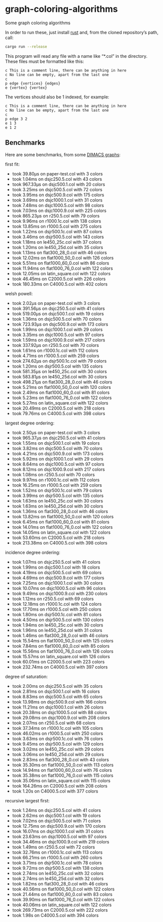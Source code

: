 # graph-coloring-algorithms

Some graph coloring algorithms

In order to run these, just install [rust][__link0] and, from the cloned
repository’s path, call:

```bash
cargo run --release
```

This program will read any file with a name like “\*.col” in the
directory. These files must be formatted like this:

```text
c This is a comment line, there can be anything in here
c No line can be empty, apart from the last one
c
p edge {vertices} {edges}
e {vertex} {vertex}
```

The vertices should also be 1 indexed, for example:

```text
c This is a comment line, there can be anything in here
c No line can be empty, apart from the last one
c
p edge 3 2
e 1 3
e 1 2
```

## Benchmarks

Here are some benchmarks, from some [DIMACS graphs][__link1]:

first fit:

* took 39.80µs on paper-test.col with 3 colors
* took 1.04ms on dsjc250.5.col with 43 colors
* took 967.33µs on dsjc500.1.col with 20 colors
* took 3.25ms on dsjc500.5.col with 72 colors
* took 3.95ms on dsjc500.9.col with 175 colors
* took 3.69ms on dsjc1000.1.col with 31 colors
* took 7.48ms on dsjc1000.5.col with 98 colors
* took 7.03ms on dsjc1000.9.col with 225 colors
* took 865.23µs on r250.5.col with 79 colors
* took 9.96ms on r1000.1c.col with 138 colors
* took 13.85ms on r1000.5.col with 275 colors
* took 1.22ms on dsjr500.1c.col with 87 colors
* took 3.46ms on dsjr500.5.col with 143 colors
* took 1.18ms on le450_25c.col with 37 colors
* took 1.20ms on le450_25d.col with 35 colors
* took 1.13ms on flat300_28_0.col with 46 colors
* took 12.02ms on flat1000_50_0.col with 126 colors
* took 5.51ms on flat1000_60_0.col with 86 colors
* took 11.94ms on flat1000_76_0.col with 122 colors
* took 12.05ms on latin_square.col with 122 colors
* took 46.45ms on C2000.5.col with 226 colors
* took 180.33ms on C4000.5.col with 402 colors

welsh powell:

* took 2.02µs on paper-test.col with 3 colors
* took 391.56µs on dsjc250.5.col with 41 colors
* took 519.00µs on dsjc500.1.col with 19 colors
* took 1.36ms on dsjc500.5.col with 70 colors
* took 723.93µs on dsjc500.9.col with 173 colors
* took 1.99ms on dsjc1000.1.col with 29 colors
* took 3.35ms on dsjc1000.5.col with 97 colors
* took 1.59ms on dsjc1000.9.col with 217 colors
* took 337.92µs on r250.5.col with 70 colors
* took 1.61ms on r1000.1c.col with 112 colors
* took 4.71ms on r1000.5.col with 259 colors
* took 274.62µs on dsjr500.1c.col with 79 colors
* took 1.20ms on dsjr500.5.col with 135 colors
* took 581.35µs on le450_25c.col with 30 colors
* took 583.81µs on le450_25d.col with 30 colors
* took 498.21µs on flat300_28_0.col with 46 colors
* took 5.21ms on flat1000_50_0.col with 120 colors
* took 2.49ms on flat1000_60_0.col with 81 colors
* took 5.23ms on flat1000_76_0.col with 122 colors
* took 5.27ms on latin_square.col with 122 colors
* took 20.49ms on C2000.5.col with 218 colors
* took 79.76ms on C4000.5.col with 398 colors

largest degree ordering:

* took 2.50µs on paper-test.col with 3 colors
* took 965.37µs on dsjc250.5.col with 41 colors
* took 1.55ms on dsjc500.1.col with 19 colors
* took 3.82ms on dsjc500.5.col with 70 colors
* took 4.21ms on dsjc500.9.col with 173 colors
* took 5.92ms on dsjc1000.1.col with 29 colors
* took 8.64ms on dsjc1000.5.col with 97 colors
* took 8.12ms on dsjc1000.9.col with 217 colors
* took 1.08ms on r250.5.col with 70 colors
* took 9.97ms on r1000.1c.col with 112 colors
* took 16.25ms on r1000.5.col with 259 colors
* took 1.52ms on dsjr500.1c.col with 79 colors
* took 3.99ms on dsjr500.5.col with 135 colors
* took 1.63ms on le450_25c.col with 30 colors
* took 1.63ms on le450_25d.col with 30 colors
* took 1.36ms on flat300_28_0.col with 46 colors
* took 13.82ms on flat1000_50_0.col with 120 colors
* took 6.45ms on flat1000_60_0.col with 81 colors
* took 14.01ms on flat1000_76_0.col with 122 colors
* took 14.05ms on latin_square.col with 122 colors
* took 53.60ms on C2000.5.col with 218 colors
* took 213.38ms on C4000.5.col with 398 colors

incidence degree ordering:

* took 1.07ms on dsjc250.5.col with 41 colors
* took 1.99ms on dsjc500.1.col with 18 colors
* took 4.19ms on dsjc500.5.col with 69 colors
* took 4.69ms on dsjc500.9.col with 177 colors
* took 7.25ms on dsjc1000.1.col with 30 colors
* took 10.07ms on dsjc1000.5.col with 96 colors
* took 9.49ms on dsjc1000.9.col with 230 colors
* took 1.12ms on r250.5.col with 69 colors
* took 12.18ms on r1000.1c.col with 124 colors
* took 17.70ms on r1000.5.col with 250 colors
* took 1.80ms on dsjr500.1c.col with 81 colors
* took 4.50ms on dsjr500.5.col with 130 colors
* took 1.94ms on le450_25c.col with 30 colors
* took 1.96ms on le450_25d.col with 31 colors
* took 1.46ms on flat300_28_0.col with 46 colors
* took 15.54ms on flat1000_50_0.col with 125 colors
* took 7.84ms on flat1000_60_0.col with 85 colors
* took 15.56ms on flat1000_76_0.col with 126 colors
* took 15.57ms on latin_square.col with 126 colors
* took 60.01ms on C2000.5.col with 223 colors
* took 232.74ms on C4000.5.col with 397 colors

degree of saturation:

* took 2.00ms on dsjc250.5.col with 35 colors
* took 2.81ms on dsjc500.1.col with 16 colors
* took 8.83ms on dsjc500.5.col with 65 colors
* took 13.98ms on dsjc500.9.col with 166 colors
* took 11.21ms on dsjc1000.1.col with 26 colors
* took 20.38ms on dsjc1000.5.col with 88 colors
* took 29.08ms on dsjc1000.9.col with 208 colors
* took 2.07ms on r250.5.col with 68 colors
* took 37.34ms on r1000.1c.col with 105 colors
* took 46.02ms on r1000.5.col with 250 colors
* took 3.63ms on dsjr500.1c.col with 76 colors
* took 9.45ms on dsjr500.5.col with 129 colors
* took 3.02ms on le450_25c.col with 29 colors
* took 3.06ms on le450_25d.col with 29 colors
* took 2.83ms on flat300_28_0.col with 43 colors
* took 35.30ms on flat1000_50_0.col with 113 colors
* took 14.94ms on flat1000_60_0.col with 76 colors
* took 35.38ms on flat1000_76_0.col with 115 colors
* took 35.06ms on latin_square.col with 115 colors
* took 164.26ms on C2000.5.col with 208 colors
* took 1.20s on C4000.5.col with 377 colors

recursive largest first:

* took 1.24ms on dsjc250.5.col with 41 colors
* took 2.62ms on dsjc500.1.col with 19 colors
* took 7.02ms on dsjc500.5.col with 71 colors
* took 12.75ms on dsjc500.9.col with 170 colors
* took 16.07ms on dsjc1000.1.col with 31 colors
* took 23.63ms on dsjc1000.5.col with 97 colors
* took 34.46ms on dsjc1000.9.col with 219 colors
* took 1.49ms on r250.5.col with 72 colors
* took 32.76ms on r1000.1c.col with 113 colors
* took 66.21ms on r1000.5.col with 260 colors
* took 3.71ms on dsjr500.1c.col with 78 colors
* took 9.72ms on dsjr500.5.col with 138 colors
* took 2.74ms on le450_25c.col with 32 colors
* took 2.74ms on le450_25d.col with 32 colors
* took 1.82ms on flat300_28_0.col with 46 colors
* took 40.56ms on flat1000_50_0.col with 122 colors
* took 21.44ms on flat1000_60_0.col with 83 colors
* took 39.90ms on flat1000_76_0.col with 122 colors
* took 40.06ms on latin_square.col with 122 colors
* took 269.73ms on C2000.5.col with 222 colors
* took 1.98s on C4000.5.col with 394 colors


 [__link0]: https://www.rust-lang.org/tools/install
 [__link1]: https://cedric.cnam.fr/~porumbed/graphs/
